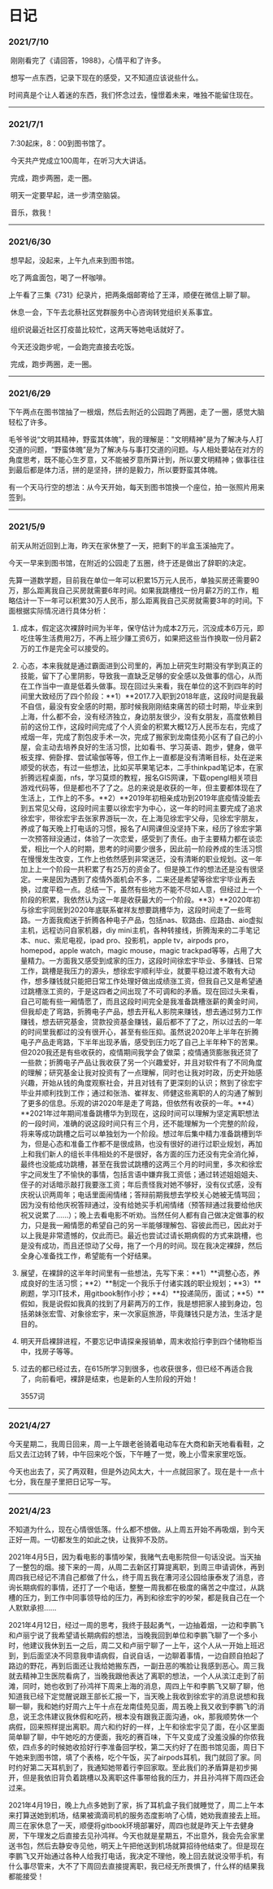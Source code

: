 # 日记

### 2021/7/10

​	刚刚看完了《请回答，1988》，心情平和了许多。

​	想写一点东西，记录下现在的感受，又不知道应该说些什么。

​	时间真是个让人着迷的东西，我们怀念过去，憧憬着未来，唯独不能留住现在。

------

### 2021/7/1

​	7:30起床，8：00到图书馆了。

​	今天共产党成立100周年，在听习大大讲话。

​	完成，跑步两圈，走一圈。

​	明天一定要早起，进一步清空脑袋。

​	音乐，救我！

------

### 2021/6/30

​	想早起，没起来，上午九点来到图书馆。

​	吃了两盒面包，喝了一杯咖啡。

​	上午看了三集《731》纪录片，把两条烟邮寄给了王泽，顺便在微信上聊了聊。

​	休息一会，下午去北蔡社区党群服务中心咨询转党组织关系事宜。

​	组织说最近社区打疫苗比较忙，这两天等她电话就好了。

​	今天还没跑步呢，一会跑完直接去吃饭。

​	完成，跑步两圈，走一圈。

---

### 2021/6/29

​	下午两点在图书馆抽了一根烟，然后去附近的公园跑了两圈，走了一圈，感觉大脑轻松了许多。

​	毛爷爷说“文明其精神，野蛮其体魄”，我的理解是："文明精神"是为了解决与人打交道的问题，“野蛮体魄”是为了解决与与事打交道的问题。与人相处要站在对方的角度思考，既不能心生歹意，又不能被歹意所算计到，所以要文明精神；做事往往到最后都是体力活，拼的是坚持，拼的是毅力，所以要野蛮其体魄。

​	有一个天马行空的想法：从今天开始，每天到图书馆换一个座位，拍一张照片用来签到。

------

### 2021/5/9

​	前天从附近回到上海，昨天在家休整了一天，把剩下的半盒玉溪抽完了。

​	今天一早来到图书馆，在附近的公园走了五圈，终于还是做出了辞职的决定。

​	先算一道数学题，目前我在单位一年可以积累15万元人民币，单独买房还需要90万，那么距离我自己买房就需要6年时间。如果我跳槽找一份月薪2万的工作，粗略估计一下一年可以积累30万人民币，那么距离我自己买房就需要3年的时间。下面根据实际情况进行具体分析：

1. 成本，假定这次裸辞时间为半年，保守估计为成本2万元，沉没成本6万元，即吃住等生活费用2万，不再上班少赚工资6万，如果把这些当作换取一份月薪2万的工作是完全可以接受的。

2. 心态，本来我就是通过霸面进到公司里的，再加上研究生时期没有学到真正的技能，留下了心里阴影，导致我一直缺乏足够的安全感以及做事的信心，从而在工作当中一直是低着头做事。现在回过头来看，我在单位的这不到四年的时间里大致经历了四个阶段：**1）**2017.7入职到2018年底，这段时间是我最不自信，最没有安全感的时期，那时候我刚刚结束痛苦的硕士时期，毕业来到上海，什么都不会，没有经济独立，身边朋友很少，没有女朋友，高度依赖目前的这份工作，这段时间完成了个人资金的积累大概12万人民币左右，完成了戒烟一年，完成了割包皮手术一次，完成了搬家到龙南佳苑小区有了自己的小屋，会主动去培养良好的生活习惯，比如看书、学习英语、跑步，健身，做平板支撑、俯卧撑、尝试瑜伽等等，但工作上一直都是没有清晰目标，处在逆来顺受的状态，有过一些想法，比如买苹果笔记本，二手thinkpad笔记本，在家折腾远程桌面，nfs，学习莫烦的教程，报名GIS网课，下载opengl相关项目游戏代码等，但是都也不了了之。总的来说是收获的一年，但主要都体现在了生活上，工作上的不多。**2）**2019年初相亲成功到2019年底疫情没能去到五常见父母，这段时间主要以徐宏宇为中心，这一年的时间主要完成了追求徐宏宇，带徐宏宇去张家界游玩一次，在上海见徐宏宇父母，见徐宏宇朋友，养成了每天晚上打电话的习惯，报名了AI网课但没坚持下来，经历了徐宏宇第一次预答辩没通过，体验了一次恋爱，感受到了责任。由于主要精力都在谈恋爱，相比一个人的时期，思考的时间要少很多，因此前一阶段养成的生活习惯在慢慢发生改变，工作上也依然感到非常迷茫，没有清晰的职业规划。这一年加上上一个阶段一共积累了有25万的资金了。但是换工作的想法还是没有很坚定。一来是因为遇到了疫情外面机会不多，二来还是希望等徐宏宇毕业再去换，过度平稳一点。总结一下，虽然有些地方不能不尽如人意，但经过上一个阶段的积累，我依然认为这一年是收获最大的一个阶段。**3）**2020年初与徐宏宇同居到2020年底联系崔祥友想要跳槽华为，这段时间走了一些弯路。一方面我痴迷于折腾各种电子产品，包括nas、软路由、应路由、aio虚拟主机，远程访问自家机器，diy mini主机，各种转接线，折腾淘来的二手笔记本、nuc、索尼电视，ipad pro、投影机，apple tv，airpods pro，homepod，apple watch，magic mouse，magic trackpad等等，占用了大量精力。一方面我又感受到成家的压力，这段时间徐宏宇毕业、多赚钱、日常工作，跳槽是我压力的源头，想徐宏宇顺利毕业，就要平稳过渡不敢有大动作，想多赚钱就只能把日常工作处理好做出成绩涨工资，但我自己又是希望通过跳槽涨工资的，于是这四者之间出现了不可调和的矛盾。现在回过头来看，自己可能有些一厢情愿了，而且这段时间完全是我准备跳槽涨薪的黄金时间，但我却走了弯路，折腾电子产品，想去开私人影院来赚钱，想去通过努力工作赚钱，想去研究基金，贷款投资基金赚钱，最后都不了了之，所以过去的一年的时间里我都过的没有很开心，甚至有些压抑。虽然说2020年上半年在折腾电子产品走弯路，下半年出现矛盾，感受到压力吃了自己上半年种下的苦果。但2020我还是有些收获的，疫情期间我学会了做菜；疫情通货膨胀我还贷了一些款；折腾电子产品让我收获了另一个兴趣爱好，并且对软件有了不同角度的理解；研究基金让我对投资有了一点理解，同时也让我对时政，历史开始感兴趣，开始从钱的角度观察社会，并且对钱有了更深刻的认识；熬到了徐宏宇毕业并顺利找到工作；通过和张浩、崔祥友、师健这些离职的人的沟通了解到了更多的信息。乐观的讲2020年是走了弯路，但依然有收获的一年。**4）**2021年过年期间准备跳槽华为到现在，这段时间可以理解为坚定离职想法的一段时间，准确的说这段时间只有三个月，还不能理解为一个完整的阶段，将来等成功跳槽之后可以单独划为一个阶段。想过年后集中精力准备跳槽到华为，但是心态和准备工作都不是很成熟，也没有很好的进行过职业规划，再加上和我们新人的组长丰伟相处的不是很好，各方面的压力还没有完全消化掉，最终也没能成功跳槽，甚至在我尝试跳槽的这两三个月的时间里，多次和徐宏宇之间发生了不愉快的事情，包括言语中嫌弃我工资低；通过转述姐姐姐夫、侄子的对话暗示敲打我要涨工资；年后责怪我对她不够好，没有仪式感，没有庆祝认识两周年；电话里面闹情绪；答辩前期我想去学校关心她被无情骂回；因为没有给他庆祝答辩通过，没有给她买手机闹情绪（预答辩通过我要给他庆祝又说累了……）；晚上去看电影不听劝。当然任何人都有自己做决定做事的权力，只是我一厢情愿的希望自己的另一半能够理解包、容彼此而已，因此对于以上我是非常遗憾的，仅此而已。最近也尝试过请长期病假的方式来跳槽，也是没有成功，而且还惊动了父母，拖了一个月的时间。现在我决定裸辞，然后全身心准备找工作，希望能有一个好结果。

3. 展望，在裸辞的这半年时间里有一些想法，先写下来：**1）**调整心态，养成良好的生活习惯；**2）**制定一个我乐于付诸实践的职业规划；**3）**刷题，学习IT技术，用gitbook制作小抄；**4）**投递简历，面试；**5）**假如，我是说假如我真的找到了月薪两万的工作，我是想把家人接到身边，包括弟妹张宏雪、对象徐宏宇，来一次家庭旅游，毕竟赚钱只是方法，生活才是目的。

4. 明天开启裸辞进程，不要忘记申请探亲报销单，周末收拾行李到四个储物柜当中，找房子等等。

5. 过去的都已经过去，在615所学习到很多，也收获很多，但已经不再适合我了，向前看吧，裸辞是结束，也是新的人生阶段的开始！

   3557词

------

### 2021/4/27

​	今天星期二，我周日回来，周一上午跟老爸骑着电动车在大商和新天地看看鞋，之后又去江边转了转，中午回来吃个饭，下午睡了一觉，晚上小雪来家里吃饭。

​	今天也出去了，买了两双鞋，但是外边风太大，十一点就回家了。现在是十一点十七分，我在屋子里把日记写一写。

------

### 2021/4/23

​	不知道为什么，现在心情很低落。什么都不想做。从上周五开始不再吸烟，到今天正好一周。一切都发生的如此之快，让我猝不及防。

​	2021年4月5日，因为看电影的事情吵架，我赌气去电影院但一句话没说。当天抽了一整包的烟。接下来的一周，从周二去新区打算提离职，到周三申请调休，再到周四我已经记不清自己都做了什么，终于周五我在漕河泾公园给康泰发了消息，咨询长期病假的事情，还打了一个电话，整整一周我都在极度的痛苦之中度过，从跳槽的压力，到工作中同事领导给的压力，再到和徐宏宇的吵架，都是我自己在一个人默默承担……

​	2021年4月12日，经过一周的思考，我终于鼓起勇气，一边抽着烟，一边和李鹏飞和卢丽宁说了我希望请长期病假的想法，当晚我回到单位和李鹏飞聊了一个多小时，他建议我休到五一之后，周二又和卢丽宁聊了一上午，这个人从一开始上班迟到，到后面坚决不同意我申请病假，自说自话，一边聊着事情，一边自顾自拍起了路边的野花，再到后面还让我给她搬东西，一副丑恶的嘴脸让我感到恶心。周三我就去精神卫生医院看病了，当晚我跟他表达了离职的想法，一个人从滨江走到了前滩，同时，她也收到了孙鸿祥下周来上海的消息，周四上午和李鹏飞又聊了聊，他知道我已经下定觉醒说跟王部长汇报一下，当天晚上我收到徐宏宇的消息说想和我聊一聊，我和她约好周六上午十点在龙南佳苑见面，周五晚上我又收到李鹏飞的消息，说王念伟建议我休假和吃药，根本没有跟我正面沟通，ok，那我顺势休一个病假，回来照样提出离职。周六和约好的一样，上午和徐宏宇见了面，在小区里面简单聊了聊，中午她吃的方便面，我吃的赛百味，下午又变成了没羞没臊的你侬我侬，四点多的时候她收拾好行李准备回学校，第二天约好了在图书馆见面，周日下午她来到图书馆，填了个表格，吃个午饭，买了airpods耳机，我门就回了家。同时约好第二天耳机到了，我通知她带着行李回家取。至此我们的矛盾算是初步揭开，但是我依旧背负着跳槽以及离职这件事带给我的压力，并且孙鸿祥下周四还会过来。

​	2021年4月19日，晚上九点多她到了家，拆了耳机盒子我们就睡觉了，周二上午本来打算送她到机场，结果被滴滴司机的服务态度影响了心情，她劝我直接去上班。周三在家休息了一天，顺便将gitbook环境部署好，周四也就是昨天上午去健身房，下午理发之后直接去见孙鸿祥。今天也就是星期五，不出意外，我会先会家里送书包，然后去静安寺见他，明天上午把他送到机场就算招待他结束了。但是现在李鹏飞又开始通过各种人给我打电话，我决定不理他，晚上回去就说没带手机，有什么事尽管来，大不了下周回去直接提离职，我已经无所畏惧了，什么样的结果我都能接受！

